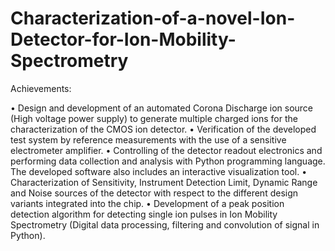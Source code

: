 # Characterization-of-a-novel-Ion-Detector-for-Ion-Mobility-Spectrometry

Achievements:

•	Design and development of an automated Corona Discharge ion source (High voltage power supply) to generate multiple charged ions for the characterization of the CMOS ion detector.
•	Verification of the developed test system by reference measurements with the use of a sensitive electrometer amplifier.
•	Controlling of the detector readout electronics and performing data collection and analysis with Python programming language. The developed software also includes an interactive visualization tool.
•	Characterization of Sensitivity, Instrument Detection Limit, Dynamic Range and Noise sources of the detector with respect to the different design variants integrated into the chip.
•	Development of a peak position detection algorithm for detecting single ion pulses in Ion Mobility Spectrometry (Digital data processing, filtering and convolution of signal in Python).
